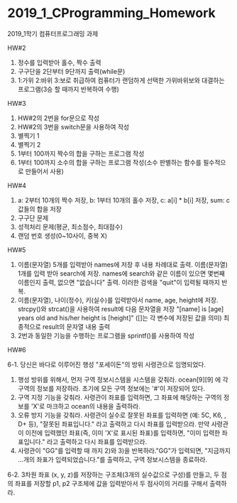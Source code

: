 # 2019_1_CProgramming_Homework
2019_1학기 컴퓨터프로그래밍 과제

HW#2
1) 정수를 입력받아 홀수, 짝수 출력
2) 구구단을 2단부터 9단까지 출력(while문)
3) 1:가위 2:바위 3:보로 취급하여 컴퓨터가 랜덤하게 선택한 가위바위보와 대결하는 프로그램(3승 할 때까지 반복하여 수행)

HW#3
1) HW#2의 2번을 for문으로 작성
2) HW#2의 3번을 switch문을 사용하여 작성
3) 별찍기 1
4) 별찍기 2
5) 1부터 100까지 짝수의 합을 구하는 프로그램 작성
6) 1부터 100까지 소수의 합을 구하는 프로그램 작성(소수 판별하는 함수를 필수적으로 만들어서 사용)

HW#4
1) a: 2부터 10개의 짝수 저장, b: 1부터 10개의 홀수 저장, c: a[i] * b[i] 저장, sum: c값들의 합을 저장
2) 구구단 문제
3) 성적처리 문제(평균, 최소점수, 최대점수)
4) 랜덤 번호 생성(0~10사이, 중복 X)

HW#5
1) 이름(문자열) 5개를 입력받아 names에 저장 후 내용 차례대로 출력. 이름(문자열) 1개를 입력 받아 search에 저장. names에 search와 같은 이름이 있으면 몇번째 이름인지 출력, 없으면 "없습니다" 출력. 이러한 검색을 "quit"이 입력될 때까지 반복.
2) 이름(문자열), 나이(정수), 키(실수)를 입력받아서 name, age, height에 저장. strcpy()와 strcat()을 사용하여 result에 다음 문자열을 저장 "[name] is [age] years old and his/her height is [height]" ([]는 각 변수에 저장된 값을 의미) 최종적으로 result의 문자열 내용 출력
3) 2번과 동일한 기능을 수행하는 프로그램을 sprintf()를 사용하여 작성

HW#6

6-1. 당신은 바다로 이루어진 행성 "포세이돈"의 방위 사령관으로 임명되었다.
1) 행성 방위를 위해서, 먼저 구역 정보시스템을 시스템을 갖춰라. ocean[9][9] 에 각 구역의 정보를 저장하라. 초기에 모든 구역 정보에는 '#'이 저장되어 있다.
2) 구역 지정 기능을 갖춰라. 사령관이 좌표를 입력하면, 그 좌표에 해당하는 구역의 정보를 'X'로 마크하고 ocean의 내용을 출력하라.
3) 오류 방지 기능을 갖춰라. 사령관이 실수로 잘못된 좌표를 입력하면 (예: 5C, K6, , D+ 등), "잘못된 좌표입니다." 라고 출력하고 다시 좌표를 입력받으라. 만약 사령관이 이전에 입력했던 좌표(즉, 이미 'X'로 표시된 좌표)를 입력하면, "이미 입력한 좌표입니다." 라고 출력하고 다시 좌표를 입력받으라.
4) 사령관이 "GG"를 입력할 때 까지 2)와 3)을 반복하라."GG"가 입력되면, "지금까지 ...개의 좌표가 입력되었습니다."를 출력하고, 구역 정보시스템을 종료하라.
   
6-2. 3차원 좌표 (x, y, z)를 저장하는 구조체(3개의 실수값으로 구성)를 만들고, 두 점의 좌표를 저장할 p1, p2 구조체에 값을 입력받아서 두 점사이의 거리를 구해서 출력하라. 


